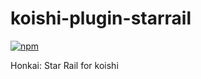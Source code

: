 # koishi-plugin-starrail

[![npm](https://img.shields.io/npm/v/koishi-plugin-starrail?style=flat-square)](https://www.npmjs.com/package/koishi-plugin-starrail)

Honkai: Star Rail for koishi
